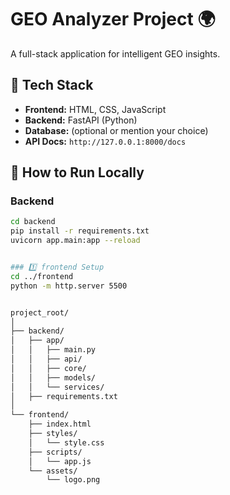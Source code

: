 # GEO Analyzer Project 🌍

A full-stack application for intelligent GEO insights.

## 🔧 Tech Stack
- **Frontend:** HTML, CSS, JavaScript
- **Backend:** FastAPI (Python)
- **Database:** (optional or mention your choice)
- **API Docs:** `http://127.0.0.1:8000/docs`

## 🚀 How to Run Locally

### Backend
```bash
cd backend
pip install -r requirements.txt
uvicorn app.main:app --reload


### 1️⃣ frontend Setup 
cd ../frontend
python -m http.server 5500


project_root/
│
├── backend/
│   ├── app/
│   │   ├── main.py
│   │   ├── api/
│   │   ├── core/
│   │   ├── models/
│   │   └── services/
│   ├── requirements.txt
│
└── frontend/
    ├── index.html
    ├── styles/
    │   └── style.css
    ├── scripts/
    │   └── app.js
    └── assets/
        └── logo.png
